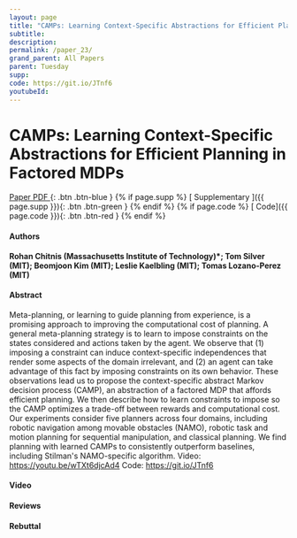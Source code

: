 ```yaml
---
layout: page
title: "CAMPs: Learning Context-Specific Abstractions for Efficient Planning in Factored MDPs"
subtitle: 
description:
permalink: /paper_23/
grand_parent: All Papers
parent: Tuesday
supp: 
code: https://git.io/JTnf6
youtubeId: 
---
```


# CAMPs: Learning Context-Specific Abstractions for Efficient Planning in Factored MDPs

[<i class="fa fa-file-text-o" aria-hidden="true"></i> Paper PDF ](https://drive.google.com/file/d/1kewz9U62Eh9IbZkFhSDuN99DzWLZT7NR/view){: .btn .btn-blue } {% if page.supp %} [<i class="fa fa-file-text-o" aria-hidden="true"></i> Supplementary ]({{ page.supp }}){: .btn .btn-green } {% endif %} {% if page.code %} [<i class="fa fa-github" aria-hidden="true"></i> Code]({{ page.code }}){: .btn .btn-red }
{% endif %}

#### Authors
**Rohan Chitnis (Massachusetts Institute of Technology)*; Tom Silver (MIT); Beomjoon Kim (MIT); Leslie Kaelbling (MIT); Tomas Lozano-Perez (MIT)**

#### Abstract
Meta-planning, or learning to guide planning from experience, is a promising approach to improving the computational cost of planning. A general meta-planning strategy is to learn to impose constraints on the states considered and actions taken by the agent. We observe that (1) imposing a constraint can induce context-specific independences that render some aspects of the domain irrelevant, and (2) an agent can take advantage of this fact by imposing constraints on its own behavior. These observations lead us to propose the context-specific abstract Markov decision process (CAMP), an abstraction of a factored MDP that affords efficient planning. We then describe how to learn constraints to impose so the CAMP optimizes a trade-off between rewards and computational cost. Our experiments consider five planners across four domains, including robotic navigation among movable obstacles (NAMO), robotic task and motion planning for sequential manipulation, and classical planning. We find planning with learned CAMPs to consistently outperform baselines, including Stilman's NAMO-specific algorithm. Video: <a href="https://youtu.be/wTXt6djcAd4" target="_blank">https://youtu.be/wTXt6djcAd4</a> Code: <a href="https://git.io/JTnf6" target="_blank">https://git.io/JTnf6</a>

#### Video 

#### Reviews

#### Rebuttal
